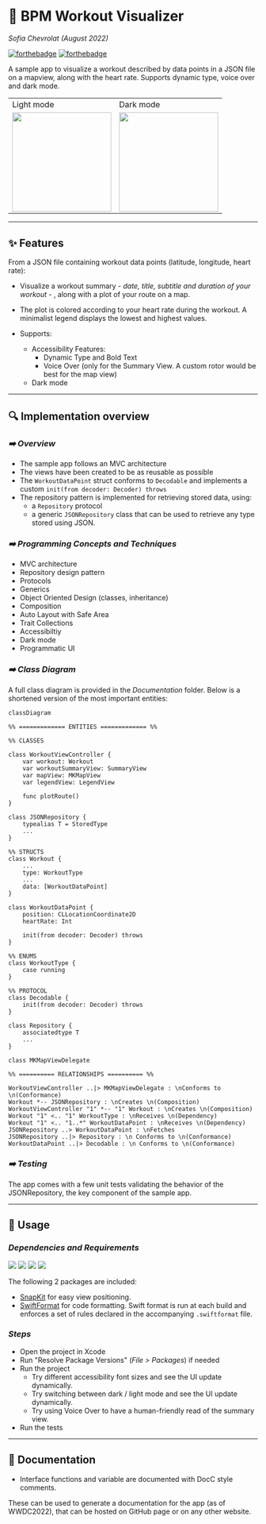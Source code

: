 # **📱 BPM Workout Visualizer**
*Sofia Chevrolat (August 2022)*

[![forthebadge](https://forthebadge.com/images/badges/made-with-swift.svg)](https://forthebadge.com)
[![forthebadge](https://forthebadge.com/images/badges/built-with-love.svg)](https://forthebadge.com)

A sample app to visualize a workout described by data points in a JSON file on a mapview, along with the heart rate.
Supports dynamic type, voice over and dark mode.

<table>
    <tbody>
        <tr>
            <td>Light mode</td>
            <td>Dark mode</td>
        </tr>
        <tr>
<td><img src="https://user-images.githubusercontent.com/75146312/187275589-4ebe9b25-0525-40be-bf9a-69742c5b4e2f.jpeg" width=200px/></td>
<td><img src="https://user-images.githubusercontent.com/75146312/187275609-02706bd0-8432-4591-874c-28dbf8201c13.jpeg" width=200px style="display:inline-block" /></td>
        </tr>
<tr>
    </tbody>
</table>

____


## **✨ Features**
From a JSON file containing workout data points (latitude, longitude, heart rate):
- Visualize a workout summary - _date, title, subtitle and duration of your workout_ - , along with a plot of your route on a map.

- The plot is colored according to your heart rate during the workout. A minimalist legend displays the lowest and highest values.

- Supports: 
    - Accessibility Features:
        - Dynamic Type and Bold Text
        - Voice Over (only for the Summary View. A custom rotor would be best for the map view)
    - Dark mode


___
## **🔍 Implementation overview**

### _**➡️ Overview**_
- The sample app follows an MVC architecture
- The views have been created to be as reusable as possible
- The `WorkoutDataPoint` struct conforms to `Decodable` and implements a custom `init(from decoder: Decoder) throws`
- The repository pattern is implemented for retrieving stored data, using:
    - a `Repository` protocol
    - a generic `JSONRepository` class that can be used to retrieve any type stored using JSON.

### _**➡️ Programming Concepts and Techniques**_
- MVC architecture
- Repository design pattern
- Protocols
- Generics
- Object Oriented Design (classes, inheritance)
- Composition
- Auto Layout with Safe Area
- Trait Collections
- Accessibiltiy
- Dark mode
- Programmatic UI

### _**➡️ Class Diagram**_

A full class diagram is provided in the _Documentation_ folder. 
Below is a shortened version of the most important entities:

```mermaid
classDiagram

%% ============= ENTITIES ============= %%

%% CLASSES

class WorkoutViewController {
    var workout: Workout
    var workoutSummaryView: SummaryView
    var mapView: MKMapView
    var legendView: LegendView

    func plotRoute()
}

class JSONRepository {
    typealias T = StoredType
    ...
}

%% STRUCTS
class Workout { 
    ...
    type: WorkoutType
    ...
    data: [WorkoutDataPoint]
}

class WorkoutDataPoint {
    position: CLLocationCoordinate2D
    heartRate: Int

    init(from decoder: Decoder) throws
}

%% ENUMS
class WorkoutType {
    case running
}

%% PROTOCOL
class Decodable {
    init(from decoder: Decoder) throws
}

class Repository {
    associatedtype T
    ...
}

class MKMapViewDelegate 

%% ========== RELATIONSHIPS ========== %%

WorkoutViewController ..|> MKMapViewDelegate : \nConforms to \n(Conformance)
Workout *-- JSONRepository : \nCreates \n(Composition)
WorkoutViewController "1" *-- "1" Workout : \nCreates \n(Composition)
Workout "1" <.. "1" WorkoutType : \nReceives \n(Dependency)
Workout "1" <.. "1..*" WorkoutDataPoint : \nReceives \n(Dependency)
JSONRepository ..> WorkoutDataPoint : \nFetches
JSONRepository ..|> Repository : \n Conforms to \n(Conformance)
WorkoutDataPoint ..|> Decodable : \n Conforms to \n(Conformance)

```

### _**➡️ Testing**_

The app comes with a few unit tests validating the behavior of the JSONRepository, the key component of the sample app.

___

## **📲 Usage**
### _**Dependencies and Requirements**_

![](https://img.shields.io/badge/iOS-15.5%20or%20greater-brightgreen)
![](https://img.shields.io/badge/SnapKit-v%205.6.0-blueviolet)
![](https://img.shields.io/badge/SwiftFormat-v%200.49.17-cyan)
![](https://img.shields.io/badge/Swift-5%20or%20greater-orange)


The following 2 packages are included:

- [SnapKit](https://github.com/SnapKit/SnapKit) for easy view positioning.
- [SwiftFormat](https://github.com/nicklockwood/SwiftFormat) for code formatting. Swift format is run at each build and enforces a set of rules declared in the accompanying `.swiftformat` file.

### _**Steps**_
- Open the project in Xcode
- Run "Resolve Package Versions" (_File > Packages_) if needed
- Run the project
    - Try different accessibility font sizes and see the UI update dynamically.
    - Try switching between dark / light mode and see the UI update dynamically.
    - Try using Voice Over to have a human-friendly read of the summary view.
- Run the tests

______
## 📝 Documentation
- Interface functions and variable are documented with DocC style comments.

These can be used to generate a documentation for the app (as of WWDC2022), that can be hosted on GitHub page or on any other website.
